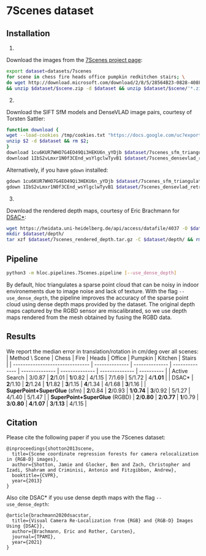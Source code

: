 # 7Scenes dataset

## Installation

1.
Download the images from the [7Scenes project page](https://www.microsoft.com/en-us/research/project/rgb-d-dataset-7-scenes/):
```bash
export dataset=datasets/7scenes
for scene in chess fire heads office pumpkin redkitchen stairs; \
do wget http://download.microsoft.com/download/2/8/5/28564B23-0828-408F-8631-23B1EFF1DAC8/$scene.zip -P $dataset \
&& unzip $dataset/$scene.zip -d $dataset && unzip $dataset/$scene/'*.zip' -d $dataset/$scene; done
```
2.
Download the SIFT SfM models and DenseVLAD image pairs, courtesy of Torsten Sattler:

```bash
function download {
wget --load-cookies /tmp/cookies.txt "https://docs.google.com/uc?export=download&confirm=$(wget --quiet --save-cookies /tmp/cookies.txt --keep-session-cookies --no-check-certificate "https://docs.google.com/uc?export=download&id=$1" -O- | sed -rn 's/.*confirm=([0-9A-Za-z_]+).*/\1\n/p')&id=$1" -O $2 && rm -rf /tmp/cookies.txt
unzip $2 -d $dataset && rm $2;
}
download 1cu6KUR7WHO7G4EO49Qi3HEKU6n_yYDjb $dataset/7scenes_sfm_triangulated.zip
download 1IbS2vLmxr1N0f3CEnd_wsYlgclwTyvB1 $dataset/7scenes_densevlad_retrieval_top_10.zip
```
Alternatively, if you have ```gdown``` installed:

```bash
gdown 1cu6KUR7WHO7G4EO49Qi3HEKU6n_yYDjb $dataset/7scenes_sfm_triangulated.zip
gdown 1IbS2vLmxr1N0f3CEnd_wsYlgclwTyvB1 $dataset/7scenes_densevlad_retrieval_top_10.zip
```

3.
Download the rendered depth maps, courtesy of Eric Brachmann for [DSAC\*](https://github.com/vislearn/dsacstar):
```bash
wget https://heidata.uni-heidelberg.de/api/access/datafile/4037 -O $dataset/7scenes_rendered_depth.tar.gz
mkdir $dataset/depth/
tar xzf $dataset/7scenes_rendered_depth.tar.gz -C $dataset/depth/ && rm $dataset/7scenes_rendered_depth.tar.gz
```

## Pipeline

```bash
python3 -m hloc.pipelines.7Scenes.pipeline [--use_dense_depth]
```
By default, hloc triangulates a sparse point cloud that can be noisy in indoor environements due to image noise and lack of texture. With the flag `--use_dense_depth`, the pipeline improves the accuracy of the sparse point cloud using dense depth maps provided by the dataset. The original depth maps captured by the RGBD sensor are miscalibrated, so we use depth maps rendered from the mesh obtained by fusing the RGBD data.

## Results
We report the median error in translation/rotation in cm/deg over all scenes:
| Method \ Scene                  | Chess          | Fire           | Heads          | Office         | Pumpkin        | Kitchen        | Stairs     |
| ------------------------------- | -------------- | -------------- | -------------- | -------------- | -------------- | -------------- | ---------- |
| Active Search                   | 3/0.87         | **2**/1.01     | **1**/0.82     | 4/1.15         | 7/1.69         | 5/1.72         | 4/**1.01** |
| DSAC*                           | **2**/1.10     | **2**/1.24     | **1**/1.82     | **3**/1.15     | **4**/1.34     | 4/1.68         | **3**/1.16 |
| **SuperPoint+SuperGlue** (sfm)  | **2**/0.84     | **2**/0.93     | **1**/**0.74** | **3**/0.92     | 5/1.27         | 4/1.40         | 5/1.47     |
| **SuperPoint+SuperGlue** (RGBD) | **2**/**0.80** | **2**/**0.77** | **1**/0.79     | **3**/**0.80** | **4**/**1.07** | **3**/**1.13** | 4/1.15     |

## Citation
Please cite the following paper if you use the 7Scenes dataset:
```
@inproceedings{shotton2013scene,
  title={Scene coordinate regression forests for camera relocalization in {RGB-D} images},
  author={Shotton, Jamie and Glocker, Ben and Zach, Christopher and Izadi, Shahram and Criminisi, Antonio and Fitzgibbon, Andrew},
  booktitle={CVPR},
  year={2013}
}
```

Also cite DSAC* if you use dense depth maps with the flag `--use_dense_depth`:
```
@article{brachmann2020dsacstar,
  title={Visual Camera Re-Localization from {RGB} and {RGB-D} Images Using {DSAC}},
  author={Brachmann, Eric and Rother, Carsten},
  journal={TPAMI},
  year={2021}
}
```
